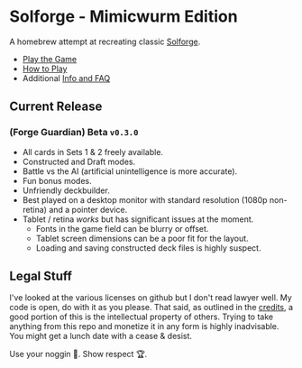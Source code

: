 # Solforge - Mimicwurm Edition

A homebrew attempt at recreating classic [Solforge](https://en.wikipedia.org/wiki/SolForge).

- [Play the Game](https://grousewood-games.github.io/solforge/play/)
- [How to Play](docs/rules.md)
- Additional [Info and FAQ](docs/faq.md)

## Current Release

### (Forge Guardian) Beta `v0.3.0`

- All cards in Sets 1 & 2 freely available.
- Constructed and Draft modes.
- Battle vs the AI (artificial unintelligence is more accurate).
- Fun bonus modes.
- Unfriendly deckbuilder.
- Best played on a desktop monitor with standard resolution (1080p non-retina) and a pointer device.
- Tablet / retina _works_ but has significant issues at the moment.
  - Fonts in the game field can be blurry or offset.
  - Tablet screen dimensions can be a poor fit for the layout.
  - Loading and saving constructed deck files is highly suspect.

## Legal Stuff

I've looked at the various licenses on github but I don't read lawyer well. My code is open, do with it as you please. That said, as outlined in the [credits](docs/faq.md#credits), a good portion of this is the intellectual property of others. Trying to take anything from this repo and monetize it in any form is highly inadvisable. You might get a lunch date with a cease & desist.

Use your noggin :brain:. Show respect :trophy:.